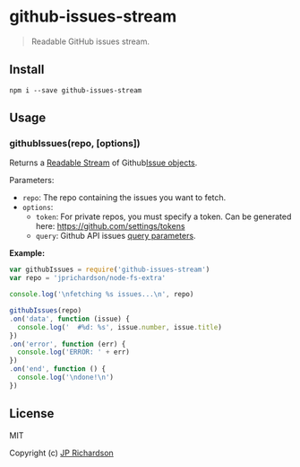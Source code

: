 github-issues-stream
====================
> Readable GitHub issues stream.

Install
-------

    npm i --save github-issues-stream


Usage
-----

### githubIssues(repo, [options])

Returns a [Readable Stream](https://nodejs.org/dist/latest-v5.x/docs/api/stream.html#stream_class_stream_readable)
of Github[Issue objects](https://developer.github.com/v3/issues/#response-1).

Parameters:
- `repo`: The repo containing the issues you want to fetch.
- `options`:
  - `token`: For private repos, you must specify a token. Can be generated here: https://github.com/settings/tokens
  - `query`: Github API issues [query parameters](https://developer.github.com/v3/issues/#parameters-1).


**Example:**

```js
var githubIssues = require('github-issues-stream')
var repo = 'jprichardson/node-fs-extra'

console.log('\nfetching %s issues...\n', repo)

githubIssues(repo)
.on('data', function (issue) {
  console.log('  #%d: %s', issue.number, issue.title)
})
.on('error', function (err) {
  console.log('ERROR: ' + err)
})
.on('end', function () {
  console.log('\ndone!\n')
})
```


License
-------

MIT

Copyright (c) [JP Richardson](https://github.com/jprichardson)
